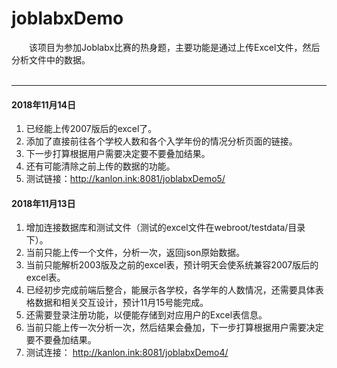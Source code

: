 # joblabxDemo
&emsp;&emsp;该项目为参加Joblabx比赛的热身题，主要功能是通过上传Excel文件，然后分析文件中的数据。
<br/><br/>
<hr/>

#### 2018年11月14日
1. 已经能上传2007版后的excel了。
2. 添加了直接前往各个学校人数和各个入学年份的情况分析页面的链接。
3. 下一步打算根据用户需要决定要不要叠加结果。
4. 还有可能清除之前上传的数据的功能。
5. 测试链接：<a href="http://kanlon.ink:8081/joblabxDemo5/">http://kanlon.ink:8081/joblabxDemo5/</a>

#### 2018年11月13日

1. 增加连接数据库和测试文件（测试的excel文件在webroot/testdata/目录下）。
2. 当前只能上传一个文件，分析一次，返回json原始数据。
3. 当前只能解析2003版及之前的excel表，预计明天会使系统兼容2007版后的excel表。
4. 已经初步完成前端后整合，能展示各学校，各学年的人数情况，还需要具体表格数据和相关交互设计，预计11月15号能完成。
5. 还需要登录注册功能，以便能存储到对应用户的Excel表信息。
6. 当前只能上传一次分析一次，然后结果会叠加，下一步打算根据用户需要决定要不要叠加结果。
7. 测试连接：
<a href="http://kanlon.ink:8081/joblabxDemo4/">http://kanlon.ink:8081/joblabxDemo4/</a>
